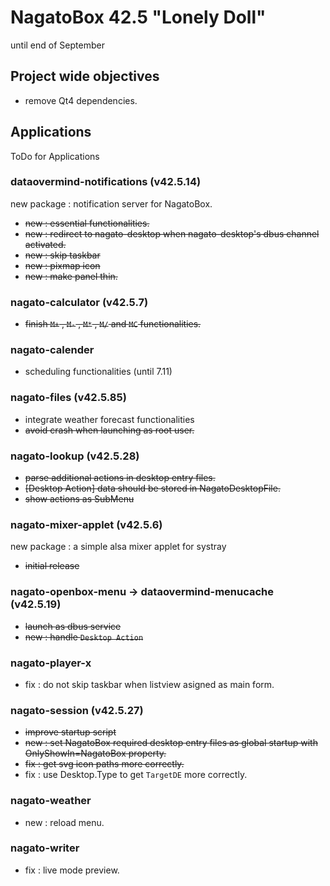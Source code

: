 # NagatoBox 42.5 "Lonely Doll"

until end of September

## Project wide objectives

+ remove Qt4 dependencies.

## Applications

ToDo for Applications

### dataovermind-notifications (v42.5.14)

new package : notification server for NagatoBox.

+ ~~new : essential functionalities.~~
+ ~~new : redirect to nagato-desktop when nagato-desktop's dbus channel activated.~~
+ ~~new : skip taskbar~~
+ ~~new : pixmap icon~~
+ ~~new : make panel thin.~~

### nagato-calculator (v42.5.7)

+ ~~finish `M+` , `M-` , `M*` , `M/` and `MC` functionalities.~~

### nagato-calender

+ scheduling functionalities (until 7.11)

### nagato-files (v42.5.85)

+ integrate weather forecast functionalities
+ ~~avoid crash when launching as root user.~~

### nagato-lookup (v42.5.28)

+ ~~parse additional actions in desktop entry files.~~
+ ~~[Desktop Action] data should be stored in NagatoDesktopFile.~~
+ ~~show actions as SubMenu~~ 

### nagato-mixer-applet (v42.5.6)

new package : a simple alsa mixer applet for systray

+ ~~initial release~~

### nagato-openbox-menu -> dataovermind-menucache (v42.5.19)

+ ~~launch as dbus service~~
+ ~~new : handle `Desktop Action`~~

### nagato-player-x

+ fix : do not skip taskbar when listview asigned as main form.

### nagato-session (v42.5.27)

+ ~~improve startup script~~
+ ~~new : set NagatoBox required desktop entry files as global startup with OnlyShowIn=NagatoBox property.~~
+ ~~fix : get svg icon paths more correctly.~~
+ fix : use Desktop.Type to get `TargetDE` more correctly.

### nagato-weather

+ new : reload menu.

### nagato-writer

+ fix : live mode preview.
